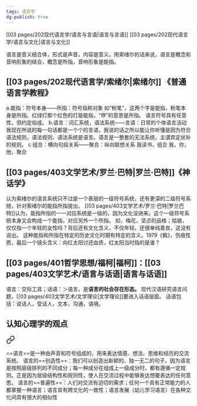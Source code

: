 ```yaml
---
tags: 语言学
dg-publish: true
---
```

[[03 pages/202现代语言学/语言与言语\|语言与言语]]
[[03 pages/202现代语言学/语言与文化\|语言与文化]]

语言是音义结合体，形式是声音，内容是意义。用索绪尔的话来说，语言是概念和音响形象的结合，概念是所指，音响形象是能指。

## [[03 pages/202现代语言学/索绪尔\|索绪尔]] 《普通语言学教程》
a.能指：符号本身——所指：符号指称对象
如“粉笔”，这两个字是能指，粉笔本身是所指。红绿灯那个红色的灯是能指，“停”的意思是所指。
语言符号具有任意性，但约定俗成。
b.语言：词汇系统，语法系统——言语：日常的个体语言活动
我现在所说的每一句话都是一个个的言语，我说的话之所以能让你听懂是因为符合语法规则，语法规则、语法系统是语言。语言是一整套的无法系统，主谓宾定状补的规则。
c.组合：横向句段关系——聚合：纵向联想关系
我读书，组合
我，你，他，聚合

## [[03 pages/403文学艺术/罗兰·巴特\|罗兰·巴特]]《神话学》 
认为索绪尔的语言系统只不过是一个表层的一级符号系统，还有更深的二级符号系统，针对索绪尔的能指所指提出。
[[03 pages/403文学艺术/罗兰·巴特\|罗兰巴特]]认为，能指所指的一一对应系统是一级的，因为文化没进来。这个一级符号系统本身又会构成一个能指，对应另外一个所指。
如，梅花，坚贞的品格；姑娘，仅仅指一个年轻的女性吗？背后还有文化含义，不仅年轻，还很单纯善良，这没有说出。
这种能指和所指在特定的历史文化时期有特定的含义。1979《枫》，伤痕性质，最后一个镜头含义：向红太阳讨还血债，红太阳当时指的是谁？
<style> .container {font-family: sans-serif; text-align: center;} .button-wrapper button {z-index: 1;height: 40px; width: 100px; margin: 10px;padding: 5px;} .excalidraw .App-menu_top .buttonList { display: flex;} .excalidraw-wrapper { height: 800px; margin: 50px; position: relative;} :root[dir="ltr"] .excalidraw .layer-ui__wrapper .zen-mode-transition.App-menu_bottom--transition-left {transform: none;} </style><script src="https://cdn.jsdelivr.net/npm/react@17/umd/react.production.min.js"></script><script src="https://cdn.jsdelivr.net/npm/react-dom@17/umd/react-dom.production.min.js"></script><script type="text/javascript" src="https://cdn.jsdelivr.net/npm/@excalidraw/excalidraw@0/dist/excalidraw.production.min.js"></script><div id="C_2第一章：文学本质论：文学是什么？_2023-05-11_2244.30.excalidraw.md1"></div><script>(function(){const InitialData={"type":"excalidraw","version":2,"source":"https://github.com/zsviczian/obsidian-excalidraw-plugin/releases/tag/1.8.26","elements":[{"type":"rectangle","version":63,"versionNonce":354941341,"isDeleted":false,"id":"PoaOXXCifYnGtvVrif2CT","fillStyle":"hachure","strokeWidth":1,"strokeStyle":"solid","roughness":1,"opacity":100,"angle":0,"x":-192.43753051757812,"y":-197.10353088378906,"strokeColor":"#000000","backgroundColor":"transparent","width":113,"height":57,"seed":1538282109,"groupIds":[],"roundness":{"type":3},"boundElements":[{"type":"text","id":"XgNOFECW"}],"updated":1683816367692,"link":null,"locked":false},{"type":"text","version":36,"versionNonce":166853810,"isDeleted":false,"id":"XgNOFECW","fillStyle":"hachure","strokeWidth":1,"strokeStyle":"solid","roughness":1,"opacity":100,"angle":0,"x":-155.93753051757812,"y":-180.60353088378906,"strokeColor":"#000000","backgroundColor":"transparent","width":40,"height":24,"seed":911932125,"groupIds":[],"roundness":null,"boundElements":[],"updated":1692154291178,"link":null,"locked":false,"fontSize":20,"fontFamily":4,"text":"能指","rawText":"能指","textAlign":"center","verticalAlign":"middle","containerId":"PoaOXXCifYnGtvVrif2CT","originalText":"能指","lineHeight":1.2,"baseline":19},{"type":"rectangle","version":101,"versionNonce":2025746429,"isDeleted":false,"id":"a7vj3UsjcOYomf4-K1pXO","fillStyle":"hachure","strokeWidth":1,"strokeStyle":"solid","roughness":1,"opacity":100,"angle":0,"x":-4.044586181640625,"y":-198.8892059326172,"strokeColor":"#000000","backgroundColor":"transparent","width":113,"height":57,"seed":1942292019,"groupIds":[],"roundness":{"type":3},"boundElements":[{"type":"text","id":"zowCM88s"}],"updated":1683816370473,"link":null,"locked":false},{"type":"text","version":82,"versionNonce":62101106,"isDeleted":false,"id":"zowCM88s","fillStyle":"hachure","strokeWidth":1,"strokeStyle":"solid","roughness":1,"opacity":100,"angle":0,"x":32.455413818359375,"y":-182.3892059326172,"strokeColor":"#000000","backgroundColor":"transparent","width":40,"height":24,"seed":743163859,"groupIds":[],"roundness":null,"boundElements":[],"updated":1692154291179,"link":null,"locked":false,"fontSize":20,"fontFamily":4,"text":"所指","rawText":"所指","textAlign":"center","verticalAlign":"middle","containerId":"a7vj3UsjcOYomf4-K1pXO","originalText":"所指","lineHeight":1.2,"baseline":19},{"type":"text","version":48,"versionNonce":228325426,"isDeleted":false,"id":"lVWs2hnr","fillStyle":"hachure","strokeWidth":1,"strokeStyle":"solid","roughness":1,"opacity":100,"angle":0,"x":-161.83041381835938,"y":-128.8713836669922,"strokeColor":"#000000","backgroundColor":"transparent","width":36.57997131347656,"height":24,"seed":573354387,"groupIds":[],"roundness":null,"boundElements":[],"updated":1692154291180,"link":null,"locked":false,"fontSize":20,"fontFamily":4,"text":"rose","rawText":"rose","textAlign":"left","verticalAlign":"top","containerId":null,"originalText":"rose","lineHeight":1.2,"baseline":19},{"type":"text","version":49,"versionNonce":127017458,"isDeleted":false,"id":"ICoYEp5s","fillStyle":"hachure","strokeWidth":1,"strokeStyle":"solid","roughness":1,"opacity":100,"angle":0,"x":26.562530517578125,"y":-130.6570587158203,"strokeColor":"#000000","backgroundColor":"transparent","width":60,"height":24,"seed":1381629501,"groupIds":[],"roundness":null,"boundElements":[],"updated":1692154291182,"link":null,"locked":false,"fontSize":20,"fontFamily":4,"text":"玫瑰花","rawText":"玫瑰花","textAlign":"left","verticalAlign":"top","containerId":null,"originalText":"玫瑰花","lineHeight":1.2,"baseline":19},{"type":"arrow","version":52,"versionNonce":1069998835,"isDeleted":false,"id":"9Y8QwOlL8H2_sDb2BprKT","fillStyle":"hachure","strokeWidth":1,"strokeStyle":"solid","roughness":1,"opacity":100,"angle":0,"x":-42.187530517578125,"y":-175.29994201660156,"strokeColor":"#000000","backgroundColor":"transparent","width":9.8214111328125,"height":167.85714721679688,"seed":251899539,"groupIds":[],"roundness":{"type":2},"boundElements":[{"type":"text","id":"vAGIRjif"}],"updated":1683816382456,"link":null,"locked":false,"startBinding":null,"endBinding":null,"lastCommittedPoint":null,"startArrowhead":null,"endArrowhead":"arrow","points":[[0,0],[-9.8214111328125,167.85714721679688]]},{"type":"text","version":19,"versionNonce":1016927154,"isDeleted":false,"id":"vAGIRjif","fillStyle":"hachure","strokeWidth":1,"strokeStyle":"solid","roughness":1,"opacity":100,"angle":0,"x":-68.99636840820312,"y":-112.90179443359375,"strokeColor":"#000000","backgroundColor":"transparent","width":120,"height":24,"seed":1219650643,"groupIds":[],"roundness":null,"boundElements":[],"updated":1692154291184,"link":null,"locked":false,"fontSize":20,"fontFamily":4,"text":"一级符号系统","rawText":"一级符号系统","textAlign":"center","verticalAlign":"middle","containerId":"9Y8QwOlL8H2_sDb2BprKT","originalText":"一级符号系统","lineHeight":1.2,"baseline":19},{"type":"rectangle","version":100,"versionNonce":949377917,"isDeleted":false,"id":"5VQWBeeXAG_r7uuH2Dr02","fillStyle":"hachure","strokeWidth":1,"strokeStyle":"solid","roughness":1,"opacity":100,"angle":0,"x":-113.86611938476562,"y":19.860733032226562,"strokeColor":"#000000","backgroundColor":"transparent","width":113,"height":57,"seed":205114429,"groupIds":[],"roundness":{"type":3},"boundElements":[{"type":"text","id":"0b5y6iX6"}],"updated":1683816351787,"link":null,"locked":false},{"type":"text","version":72,"versionNonce":2128858482,"isDeleted":false,"id":"0b5y6iX6","fillStyle":"hachure","strokeWidth":1,"strokeStyle":"solid","roughness":1,"opacity":100,"angle":0,"x":-77.36611938476562,"y":36.36073303222656,"strokeColor":"#000000","backgroundColor":"transparent","width":40,"height":24,"seed":319765661,"groupIds":[],"roundness":null,"boundElements":[],"updated":1692154291184,"link":null,"locked":false,"fontSize":20,"fontFamily":4,"text":"能指","rawText":"能指","textAlign":"center","verticalAlign":"middle","containerId":"5VQWBeeXAG_r7uuH2Dr02","originalText":"能指","lineHeight":1.2,"baseline":19},{"type":"rectangle","version":176,"versionNonce":1283460467,"isDeleted":false,"id":"taIxPVYkjR6dLNWKHsBwj","fillStyle":"hachure","strokeWidth":1,"strokeStyle":"solid","roughness":1,"opacity":100,"angle":0,"x":242.38400268554688,"y":20.753616333007812,"strokeColor":"#000000","backgroundColor":"transparent","width":113,"height":57,"seed":1860048605,"groupIds":[],"roundness":{"type":3},"boundElements":[{"type":"text","id":"RyleRsa8"},{"id":"WC7xqhuyE5LNFetT0GVsC","type":"arrow"}],"updated":1683816360859,"link":null,"locked":false},{"type":"text","version":157,"versionNonce":1135431474,"isDeleted":false,"id":"RyleRsa8","fillStyle":"hachure","strokeWidth":1,"strokeStyle":"solid","roughness":1,"opacity":100,"angle":0,"x":278.8840026855469,"y":37.25361633300781,"strokeColor":"#000000","backgroundColor":"transparent","width":40,"height":24,"seed":16409875,"groupIds":[],"roundness":null,"boundElements":[],"updated":1692154291185,"link":null,"locked":false,"fontSize":20,"fontFamily":4,"text":"所指","rawText":"所指","textAlign":"center","verticalAlign":"middle","containerId":"taIxPVYkjR6dLNWKHsBwj","originalText":"所指","lineHeight":1.2,"baseline":19},{"type":"arrow","version":88,"versionNonce":921116978,"isDeleted":false,"id":"WC7xqhuyE5LNFetT0GVsC","fillStyle":"hachure","strokeWidth":1,"strokeStyle":"solid","roughness":1,"opacity":100,"angle":0,"x":15.848236083984375,"y":47.02149963378906,"strokeColor":"#000000","backgroundColor":"transparent","width":216.9642333984375,"height":6.04626569709481,"seed":1809575475,"groupIds":[],"roundness":{"type":2},"boundElements":[{"type":"text","id":"bHkRHeBY"}],"updated":1692154281528,"link":null,"locked":false,"startBinding":null,"endBinding":{"elementId":"taIxPVYkjR6dLNWKHsBwj","gap":9.571533203125,"focus":-0.18804630758392255},"lastCommittedPoint":null,"startArrowhead":null,"endArrowhead":"arrow","points":[[0,0],[216.9642333984375,6.04626569709481]]},{"type":"text","version":22,"versionNonce":1063295218,"isDeleted":false,"id":"bHkRHeBY","fillStyle":"hachure","strokeWidth":1,"strokeStyle":"solid","roughness":1,"opacity":100,"angle":0,"x":38.04463248233647,"y":64.33035278320312,"strokeColor":"#000000","backgroundColor":"transparent","width":120,"height":24,"seed":355374195,"groupIds":[],"roundness":null,"boundElements":[],"updated":1692154291186,"link":null,"locked":false,"fontSize":20,"fontFamily":4,"text":"二级符号系统","rawText":"二级符号系统","textAlign":"center","verticalAlign":"middle","containerId":"WC7xqhuyE5LNFetT0GVsC","originalText":"二级符号系统","lineHeight":1.2,"baseline":19},{"type":"text","version":49,"versionNonce":25471666,"isDeleted":false,"id":"2PXGFeiY","fillStyle":"hachure","strokeWidth":1,"strokeStyle":"solid","roughness":1,"opacity":100,"angle":0,"x":256.9196472167969,"y":90.77149963378906,"strokeColor":"#000000","backgroundColor":"transparent","width":40,"height":24,"seed":1141510419,"groupIds":[],"roundness":null,"boundElements":[],"updated":1692154291188,"link":null,"locked":false,"fontSize":20,"fontFamily":4,"text":"爱情","rawText":"爱情","textAlign":"left","verticalAlign":"top","containerId":null,"originalText":"爱情","lineHeight":1.2,"baseline":19},{"type":"line","version":30,"versionNonce":1817316563,"isDeleted":false,"id":"1LxP3OW12a_9qNurLj9Mm","fillStyle":"hachure","strokeWidth":1,"strokeStyle":"solid","roughness":1,"opacity":100,"angle":0,"x":-72.54464721679688,"y":-171.7285614013672,"strokeColor":"#000000","backgroundColor":"transparent","width":61.60711669921875,"height":0.892852783203125,"seed":1957229629,"groupIds":[],"roundness":{"type":2},"boundElements":[],"updated":1683816379765,"link":null,"locked":false,"startBinding":null,"endBinding":null,"lastCommittedPoint":null,"startArrowhead":null,"endArrowhead":null,"points":[[0,0],[61.60711669921875,0.892852783203125]]},{"type":"text","version":40,"versionNonce":281052274,"isDeleted":false,"id":"eNPH5oWr","fillStyle":"hachure","strokeWidth":1,"strokeStyle":"solid","roughness":1,"opacity":100,"angle":0,"x":102.45535278320312,"y":70.23573303222656,"strokeColor":"#000000","backgroundColor":"transparent","width":40,"height":24,"seed":185270835,"groupIds":[],"roundness":null,"boundElements":[],"updated":1692154291189,"link":null,"locked":false,"fontSize":20,"fontFamily":4,"text":"文化","rawText":"文化","textAlign":"left","verticalAlign":"top","containerId":null,"originalText":"文化","lineHeight":1.2,"baseline":19}],"appState":{"theme":"light","viewBackgroundColor":"#ffffff","currentItemStrokeColor":"#000000","currentItemBackgroundColor":"transparent","currentItemFillStyle":"hachure","currentItemStrokeWidth":1,"currentItemStrokeStyle":"solid","currentItemRoughness":1,"currentItemOpacity":100,"currentItemFontFamily":4,"currentItemFontSize":20,"currentItemTextAlign":"left","currentItemStartArrowhead":null,"currentItemEndArrowhead":"arrow","scrollX":536.8883508539108,"scrollY":320.8502574314808,"zoom":{"value":0.6458962259288138},"currentItemRoundness":"round","gridSize":null,"colorPalette":{},"currentStrokeOptions":null,"previousGridSize":null},"files":{}};InitialData.scrollToContent=true;App=()=>{const e=React.useRef(null),t=React.useRef(null),[n,i]=React.useState({width:void 0,height:void 0});return React.useEffect(()=>{i({width:t.current.getBoundingClientRect().width,height:t.current.getBoundingClientRect().height});const e=()=>{i({width:t.current.getBoundingClientRect().width,height:t.current.getBoundingClientRect().height})};return window.addEventListener("resize",e),()=>window.removeEventListener("resize",e)},[t]),React.createElement(React.Fragment,null,React.createElement("div",{className:"excalidraw-wrapper",ref:t},React.createElement(ExcalidrawLib.Excalidraw,{ref:e,width:n.width,height:n.height,initialData:InitialData,viewModeEnabled:!0,zenModeEnabled:!0,gridModeEnabled:!1})))},excalidrawWrapper=document.getElementById("C_2第一章：文学本质论：文学是什么？_2023-05-11_2244.30.excalidraw.md1");ReactDOM.render(React.createElement(App),excalidrawWrapper);})();</script>

## [[03 pages/401哲学思想/福柯\|福柯]]：[[03 pages/403文学艺术/语言与话语\|语言与话语]]
语言：交际工具；话语：＞语言，是**语言的社会存在形态。**
现代汉语研究语言问题，[[03 pages/403文学艺术/文学理论\|文学理论]]要进入话语层面。
话语包括：说话人，受话人，文本，沟通，语境。

## 认知心理学的观点


<div class="transclusion internal-embed is-loaded"><a class="markdown-embed-link" href="/03-pages/202//#57aae3" aria-label="Open link"><svg xmlns="http://www.w3.org/2000/svg" width="24" height="24" viewBox="0 0 24 24" fill="none" stroke="currentColor" stroke-width="2" stroke-linecap="round" stroke-linejoin="round" class="svg-icon lucide-link"><path d="M10 13a5 5 0 0 0 7.54.54l3-3a5 5 0 0 0-7.07-7.07l-1.72 1.71"></path><path d="M14 11a5 5 0 0 0-7.54-.54l-3 3a5 5 0 0 0 7.07 7.07l1.71-1.71"></path></svg></a><div class="markdown-embed">



==语言==是一种由声音和符号组成的，用来表达情感、想法、思维和经历的交流系统。 
语言的==创造性==：我们可以创造出新颖的、独一无二的句子。因为语言是按照层级排列的不同成分；每一种成分在组成上一级成分时，都有遵循一定规则。正是因为层级结构性和规则性，使人在交流过程中能够表达想要表达的任何意思。
语言的==普遍性==：人们对交流有迫切的需求；任何一个具有正常能力的人都掌握一种语言；语言具有跨文化的一致性；语言发展（幼儿学习语言）在各种文化间具有很大的相似性 

</div></div>

